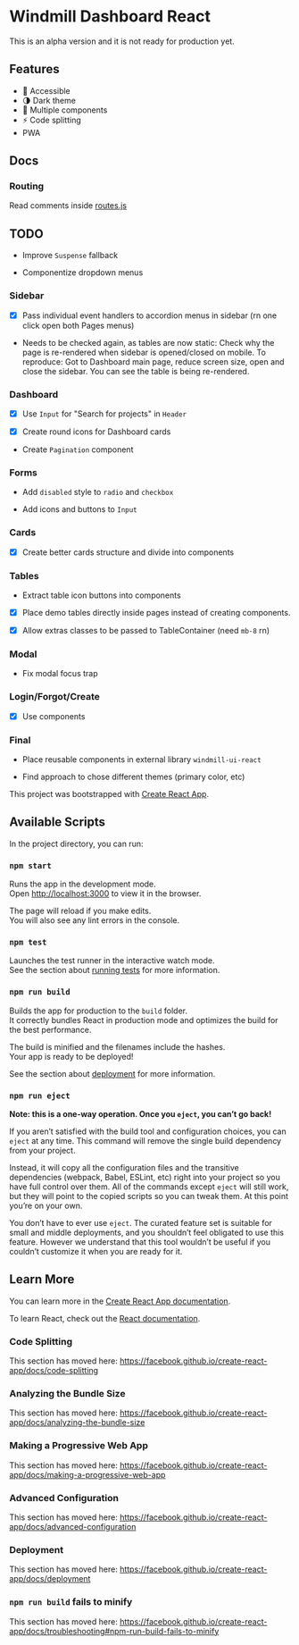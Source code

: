# Windmill Dashboard React

This is an alpha version and it is not ready for production yet.

## Features

- 🦮 Accessible
- 🌗 Dark theme
- 🧩 Multiple components
- ⚡ Code splitting
- PWA

## Docs

### Routing

Read comments inside [routes.js](./src/routes.js)

## TODO

- Improve `Suspense` fallback

- Componentize dropdown menus

### Sidebar

- [x] Pass individual event handlers to accordion menus in sidebar (rn one click open both Pages menus)

- Needs to be checked again, as tables are now static: Check why the page is re-rendered when sidebar is opened/closed on mobile. To reproduce: Got to Dashboard main page, reduce screen size, open and close the sidebar. You can see the table is being re-rendered.

### Dashboard

- [x] Use `Input` for "Search for projects" in `Header`

- [x] Create round icons for Dashboard cards

- Create `Pagination` component

### Forms

- Add `disabled` style to `radio` and `checkbox`

- Add icons and buttons to `Input`

### Cards

- [x] Create better cards structure and divide into components

### Tables

- Extract table icon buttons into components

- [x] Place demo tables directly inside pages instead of creating components.

- [x] Allow extras classes to be passed to TableContainer (need `mb-8` rn)

### Modal

- Fix modal focus trap

### Login/Forgot/Create

- [x] Use components

### Final

- Place reusable components in external library `windmill-ui-react`

- Find approach to chose different themes (primary color, etc)

This project was bootstrapped with [Create React App](https://github.com/facebook/create-react-app).

## Available Scripts

In the project directory, you can run:

### `npm start`

Runs the app in the development mode.<br />
Open [http://localhost:3000](http://localhost:3000) to view it in the browser.

The page will reload if you make edits.<br />
You will also see any lint errors in the console.

### `npm test`

Launches the test runner in the interactive watch mode.<br />
See the section about [running tests](https://facebook.github.io/create-react-app/docs/running-tests) for more information.

### `npm run build`

Builds the app for production to the `build` folder.<br />
It correctly bundles React in production mode and optimizes the build for the best performance.

The build is minified and the filenames include the hashes.<br />
Your app is ready to be deployed!

See the section about [deployment](https://facebook.github.io/create-react-app/docs/deployment) for more information.

### `npm run eject`

**Note: this is a one-way operation. Once you `eject`, you can’t go back!**

If you aren’t satisfied with the build tool and configuration choices, you can `eject` at any time. This command will remove the single build dependency from your project.

Instead, it will copy all the configuration files and the transitive dependencies (webpack, Babel, ESLint, etc) right into your project so you have full control over them. All of the commands except `eject` will still work, but they will point to the copied scripts so you can tweak them. At this point you’re on your own.

You don’t have to ever use `eject`. The curated feature set is suitable for small and middle deployments, and you shouldn’t feel obligated to use this feature. However we understand that this tool wouldn’t be useful if you couldn’t customize it when you are ready for it.

## Learn More

You can learn more in the [Create React App documentation](https://facebook.github.io/create-react-app/docs/getting-started).

To learn React, check out the [React documentation](https://reactjs.org/).

### Code Splitting

This section has moved here: https://facebook.github.io/create-react-app/docs/code-splitting

### Analyzing the Bundle Size

This section has moved here: https://facebook.github.io/create-react-app/docs/analyzing-the-bundle-size

### Making a Progressive Web App

This section has moved here: https://facebook.github.io/create-react-app/docs/making-a-progressive-web-app

### Advanced Configuration

This section has moved here: https://facebook.github.io/create-react-app/docs/advanced-configuration

### Deployment

This section has moved here: https://facebook.github.io/create-react-app/docs/deployment

### `npm run build` fails to minify

This section has moved here: https://facebook.github.io/create-react-app/docs/troubleshooting#npm-run-build-fails-to-minify
